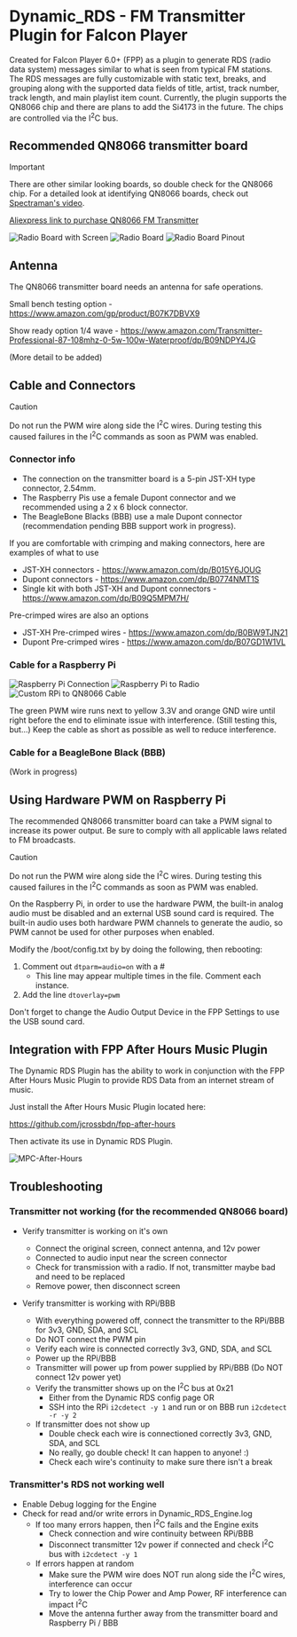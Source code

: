 # Dynamic_RDS - FM Transmitter Plugin for Falcon Player

Created for Falcon Player 6.0+ (FPP) as a plugin to generate RDS (radio data system) messages similar to what is seen from typical FM stations. The RDS messages are fully customizable with static text, breaks, and grouping along with the supported data fields of title, artist, track number, track length, and main playlist item count. Currently, the plugin supports the QN8066 chip and there are plans to add the Si4173 in the future. The chips are controlled via the I<sup>2</sup>C bus.

## Recommended QN8066 transmitter board
> [!IMPORTANT]
> There are other similar looking boards, so double check for the QN8066 chip. For a detailed look at identifying QN8066 boards, check out [Spectraman's video](https://www.youtube.com/watch?v=i8re0nc_FdY&t=1017s).

[Aliexpress link to purchase QN8066 FM Transmitter](https://a.aliexpress.com/_mLTpVqO)

![Radio Board with Screen](images/radio_board_w_screen.jpeg)
![Radio Board](images/radio_board.jpeg)
![Radio Board Pinout](images/radio_board_pinout.jpeg)

## Antenna
The QN8066 transmitter board needs an antenna for safe operations.

Small bench testing option - https://www.amazon.com/gp/product/B07K7DBVX9

Show ready option 1/4 wave - https://www.amazon.com/Transmitter-Professional-87-108mhz-0-5w-100w-Waterproof/dp/B09NDPY4JG

(More detail to be added)

## Cable and Connectors
> [!CAUTION]
> Do not run the PWM wire along side the I<sup>2</sup>C wires. During testing this caused failures in the I<sup>2</sup>C commands as soon as PWM was enabled.

### Connector info
* The connection on the transmitter board is a 5-pin JST-XH type connector, 2.54mm.
* The Raspberry Pis use a female Dupont connector and we recommended using a 2 x 6 block connector.
* The BeagleBone Blacks (BBB) use a male Dupont connector (recommendation pending BBB support work in progress).

If you are comfortable with crimping and making connectors, here are examples of what to use
* JST-XH connectors - https://www.amazon.com/dp/B015Y6JOUG
* Dupont connectors - https://www.amazon.com/dp/B0774NMT1S
* Single kit with both JST-XH and Dupont connectors - https://www.amazon.com/dp/B09Q5MPM7H/

Pre-crimped wires are also an options
* JST-XH Pre-crimped wires - https://www.amazon.com/dp/B0BW9TJN21
* Dupont Pre-crimped wires - https://www.amazon.com/dp/B07GD1W1VL

### Cable for a Raspberry Pi

![Raspberry Pi Connection](images/raspberry_pi_connection.jpeg)
![Raspberry Pi to Radio](images/radio_board_and_pi_pinout.jpeg)
![Custom RPi to QN8066 Cable](images/RPi_to_QN8066_cable.jpeg)

The green PWM wire runs next to yellow 3.3V and orange GND wire until right before the end to eliminate issue with interference. (Still testing this, but...) Keep the cable as short as possible as well to reduce interference.

### Cable for a BeagleBone Black (BBB)
(Work in progress)

## Using Hardware PWM on Raspberry Pi
The recommended QN8066 transmitter board can take a PWM signal to increase its power output. Be sure to comply with all applicable laws related to FM broadcasts.

> [!CAUTION]
> Do not run the PWM wire along side the I<sup>2</sup>C wires. During testing this caused failures in the I<sup>2</sup>C commands as soon as PWM was enabled.

On the Raspberry Pi, in order to use the hardware PWM, the built-in analog audio must be disabled and an external USB sound card is required. The built-in audio uses both hardware PWM channels to generate the audio, so PWM cannot be used for other purposes when enabled.

Modify the /boot/config.txt by by doing the following, then rebooting:
1. Comment out ```dtparm=audio=on``` with a #
   - This line may appear multiple times in the file. Comment each instance.
2. Add the line ```dtoverlay=pwm```

Don't forget to change the Audio Output Device in the FPP Settings to use the USB sound card.

## Integration with FPP After Hours Music Plugin
The Dynamic RDS Plugin has the ability to work in conjunction with the FPP After Hours Music Plugin to provide RDS Data from an internet stream of music.

Just install the After Hours Music Plugin located here:

https://github.com/jcrossbdn/fpp-after-hours

Then activate its use in Dynamic RDS Plugin.

![MPC-After-Hours](https://user-images.githubusercontent.com/23623446/201971100-7a213ef5-a22d-4e76-a545-8c8c9724a9e0.JPG)

## Troubleshooting
### Transmitter not working (for the recommended QN8066 board)
- Verify transmitter is working on it's own
   - Connect the original screen, connect antenna, and 12v power
   - Connected to audio input near the screen connector
   - Check for transmission with a radio. If not, transmitter maybe bad and need to be replaced
   - Remove power, then disconnect screen

- Verify transmitter is working with RPi/BBB
  - With everything powered off, connect the transmitter to the RPi/BBB for 3v3, GND, SDA, and SCL
  - Do NOT connect the PWM pin
  - Verify each wire is connected correctly 3v3, GND, SDA, and SCL
  - Power up the RPi/BBB
  - Transmitter will power up from power supplied by RPi/BBB (Do NOT connect 12v power yet)
  - Verify the transmitter shows up on the I<sup>2</sup>C bus at 0x21
    - Either from the Dynamic RDS config page OR
    - SSH into the RPi ```i2cdetect -y 1``` and run or on BBB run ```i2cdetect -r -y 2```
  - If transmitter does not show up
    - Double check each wire is connectioned correctly 3v3, GND, SDA, and SCL
    - No really, go double check! It can happen to anyone! :)
    - Check each wire's continuity to make sure there isn't a break

### Transmitter's RDS not working well
- Enable Debug logging for the Engine
- Check for read and/or write errors in Dynamic_RDS_Engine.log
  - If too many errors happen, then I<sup>2</sup>C fails and the Engine exits
    - Check connection and wire continuity between RPi/BBB
    - Disconnect transmitter 12v power if connected and check I<sup>2</sup>C bus with `i2cdetect -y 1`
  - If errors happen at random
    - Make sure the PWM wire does NOT run along side the I<sup>2</sup>C wires, interference can occur
    - Try to lower the Chip Power and Amp Power, RF interference can impact I<sup>2</sup>C
    - Move the antenna further away from the transmitter board and Raspberry Pi / BBB
